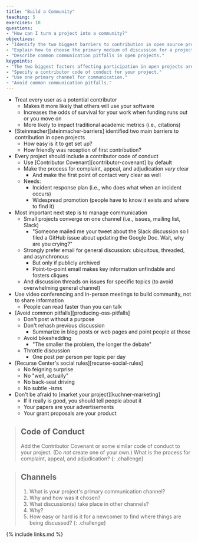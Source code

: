 ```yaml
---
title: "Build a Community"
teaching: 5
exercises: 10
questions:
- "How can I turn a project into a community?"
objectives:
- "Identify the two biggest barriers to contribution in open source projects."
- "Explain how to choose the primary medium of discussion for a project."
- "Describe common communication pitfalls in open projects."
keypoints:
- "The two biggest factors affecting participation in open projects are ease of setup and warmth of response to first contribution."
- "Specify a contributor code of conduct for your project."
- "Use one primary channel for communication."
- "Avoid common communication pitfalls."
---
```


*   Treat every user as a potential contributor
    *   Makes it more likely that others will use your software
    *   Increases the odds of survival for your work when funding runs out or you move on
    *   More likely to impact traditional academic metrics (i.e., citations)
*   [Steinmacher][steinmacher-barriers] identified two main barriers to contribution in open projects
    *   How easy is it to get set up?
    *   How friendly was reception of first contribution?
*   Every project should include a contributor code of conduct
    *   Use [Contributor Covenant][contributor-covenant] by default
    *   Make the process for complaint, appeal, and adjudication *very* clear
        *   And make the first point of contact very clear as well
    *   Needs:
        *   Incident response plan (i.e., who does what when an incident occurs)
        *   Widespread promotion (people have to know it exists and where to find it)
*   Most important next step is to manage communication
    *   Small projects converge on one channel (i.e., issues, mailing list, Slack)
        *   "Someone mailed me your tweet about the Slack discussion so I filed a GitHub issue about updating the Google Doc. Wait, why are you crying?"
    *   Strongly prefer email for general discussion: ubiquitous, threaded, and asynchronous
        *   But only if publicly archived
        *   Point-to-point email makes key information unfindable and fosters cliques
    *   And discussion threads on issues for specific topics (to avoid overwhelming general channel)
*   Use video conferencing and in-person meetings to build community, not to share information
    *   People can read faster than you can talk
*   [Avoid common pitfalls][producing-oss-pitfalls]
    *   Don't post without a purpose
    *   Don't rehash previous discussion
        *   Summarize in blog posts or web pages and point people at those
    *   Avoid bikeshedding
        *   "The smaller the problem, the longer the debate"
    *   Throttle discussion
        *   One post per person per topic per day
*   [Recurse Center's social rules][recurse-social-rules]
    *   No feigning surprise
    *   No "well, actually"
    *   No back-seat driving
    *   No subtle -isms
*   Don't be afraid to [market your project][kuchner-marketing]
    *   If it really is good, you should tell people about it
    *   Your papers are your advertisements
    *   Your grant proposals are your product

> ## Code of Conduct
>
> Add the Contributor Covenant or some similar code of conduct to your project.
> (Do *not* create one of your own.)
> What is the process for complaint, appeal, and adjudication?
{: .challenge}

> ## Channels
>
> 1.  What is your project's primary communication channel?
> 2.  Why and how was it chosen?
> 3.  What discussion(s) take place in other channels?
> 4.  Why?
> 5.  How easy or hard is it for a newcomer to find where things are being discussed?
{: .challenge}

{% include links.md %}
